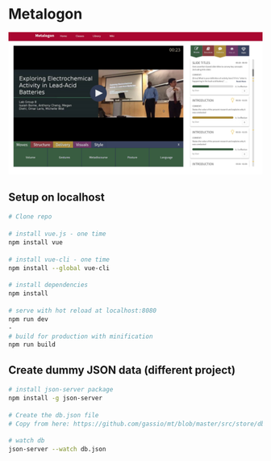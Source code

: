 # Metalogon

![alt text](https://github.com/gassio/metalogon-production/blob/master/src/assets/metalogonE.jpg)

## Setup on localhost 

``` bash
# Clone repo

# install vue.js - one time
npm install vue

# install vue-cli - one time
npm install --global vue-cli

# install dependencies
npm install

# serve with hot reload at localhost:8080
npm run dev
-
# build for production with minification
npm run build

```

## Create dummy JSON data (different project)

``` bash
# install json-server package
npm install -g json-server

# Create the db.json file
# Copy from here: https://github.com/gassio/mt/blob/master/src/store/db.json

# watch db
json-server --watch db.json

```

